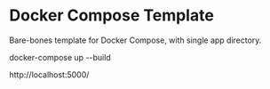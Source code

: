 # Docker Compose Template

Bare-bones template for Docker Compose, with single app directory.

docker-compose up --build

http://localhost:5000/